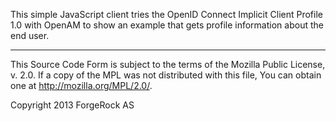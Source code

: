 This simple JavaScript client tries the OpenID Connect Implicit Client
Profile 1.0 with OpenAM to show an example that gets profile information
about the end user.

* * *
This Source Code Form is subject to the terms of the Mozilla Public
License, v. 2.0. If a copy of the MPL was not distributed with this
file, You can obtain one at http://mozilla.org/MPL/2.0/.

Copyright 2013 ForgeRock AS
